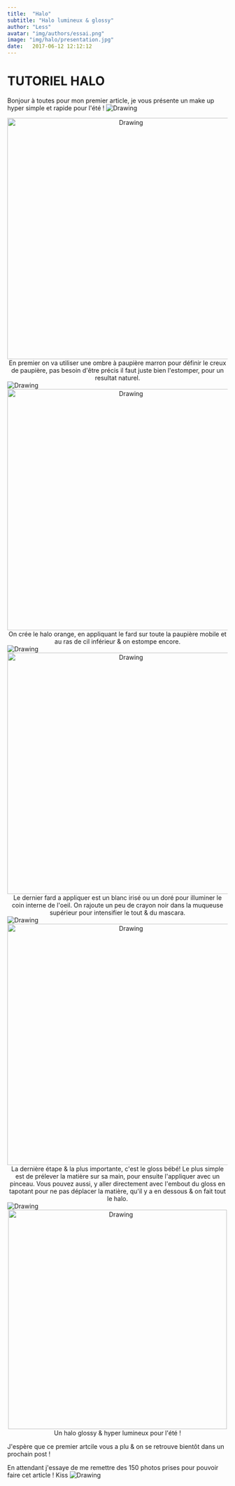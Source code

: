 ```yaml
---
title:  "Halo"
subtitle: "Halo lumineux & glossy"
author: "Less"
avatar: "img/authors/essai.png"
image: "img/halo/presentation.jpg"
date:   2017-06-12 12:12:12
---
```


# TUTORIEL HALO
Bonjour à toutes pour mon premier article, je vous présente un make up hyper simple et rapide pour l'été !
<img src="img/halo/etape1.jpg" alt="Drawing" style="max-width: 600px">

<center><img src="img/halo/11.jpg" alt="Drawing" style="width: 550px"></center>

<center>En premier on va utiliser une ombre à paupière marron
pour définir le creux de
paupière, pas besoin d'être précis il faut juste bien l'estomper,
pour un resultat naturel.</center>
<img src="img/halo/etape2.jpg" alt="Drawing" style="max-width: 600px">
<center><img src="img/halo/2.jpg" alt="Drawing" style="width:550px"></center>

<center>On crée le halo orange, en appliquant le fard sur toute
la paupière mobile et au ras de cil inférieur & on estompe encore.</center>
<img src="img/halo/etape3.jpg" alt="Drawing" style="max-width: 600px">
<center><img src="img/halo/3.jpg" alt="Drawing" style="width: 550px"></center>
<center> Le dernier fard a appliquer est un blanc irisé ou un doré pour
illuminer le coin interne de l'oeil. On rajoute un peu de crayon noir dans la muqueuse supérieur
pour intensifier le tout & du mascara.</center>
<img src="img/halo/etape4.jpg" alt="Drawing" style="max-width: 600px">
<center><img src="img/halo/4.jpg" alt="Drawing" style="width: 550px"></center>
<center> La dernière étape & la plus importante, c'est le gloss bébé!
Le plus simple est de prélever la matière sur sa main, pour ensuite l'appliquer avec
un pinceau. Vous pouvez aussi, y aller directement avec l'embout du gloss
en tapotant pour ne pas déplacer la matière, qu'il y a en dessous & on fait tout le halo.</center>
<img src="img/halo/resultat.jpg" alt="Drawing" style="max-width: 600px">
<center><img src="img/halo/6.jpg" alt="Drawing" style="width: 500px"></center>
<center>Un halo glossy & hyper lumineux pour l'été ! </center>


J'espère que ce premier artcile vous a plu & on se retrouve bientôt dans un
prochain post !

En attendant j'essaye de me remettre des 150 photos prises pour pouvoir faire cet article ! Kiss
<img src="img/halo/12.gif" alt="Drawing" style="max-width: 500px">

